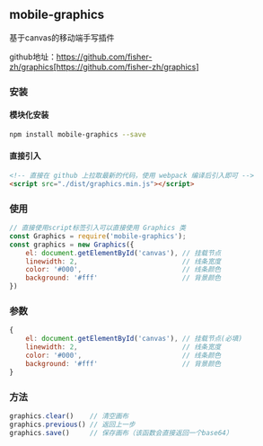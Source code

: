 ## mobile-graphics

基于canvas的移动端手写插件

github地址：https://github.com/fisher-zh/graphics[https://github.com/fisher-zh/graphics]

### 安装
#### 模块化安装
```bash
npm install mobile-graphics --save
```
#### 直接引入
```html
<!-- 直接在 github 上拉取最新的代码，使用 webpack 编译后引入即可 -->
<script src="./dist/graphics.min.js"></script>
```

### 使用
```javascript
// 直接使用script标签引入可以直接使用 Graphics 类
const Graphics = require('mobile-graphics');
const graphics = new Graphics({
    el: document.getElementById('canvas'), // 挂载节点
    linewidth: 2,                          // 线条宽度
    color: '#000',                         // 线条颜色
    background: '#fff'                     // 背景颜色
})
```
### 参数
```javascript
{
    el: document.getElementById('canvas'), // 挂载节点(必填)
    linewidth: 2,                          // 线条宽度
    color: '#000',                         // 线条颜色
    background: '#fff'                     // 背景颜色
}
```
### 方法
```javascript
graphics.clear()    // 清空画布
graphics.previous() // 返回上一步
graphics.save()     // 保存画布（该函数会直接返回一个base64）
```





